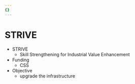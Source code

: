 ```yaml
---
{}
---
```

   
# STRIVE   
* STRIVE   
	* Skill Strengthening for Industrial Value Enhancement   
* Funding   
	* CSS   
* Objective   
	* upgrade the infrastructure